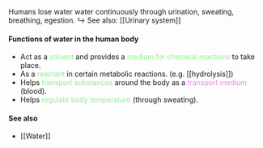 Humans lose water water continuously through urination, sweating, breathing, egestion.
↪️ See also: [[Urinary system]]

#### Functions of water in the human body
- Act as a <span style="color: lightgreen">solvent</span> and provides a <span style="color: lightgreen">medium for chemical reactions</span> to take place.
- As a <span style="color: lightgreen">reactant</span> in certain metabolic reactions. (e.g. [[hydrolysis]])
- Helps <span style="color: lightgreen">transport substances</span> around the body as a <span style="color: violet">transport medium</span> (blood).
- Helps <span style="color: lightgreen">regulate body temperature</span> (through sweating).

#### See also
- [[Water]]